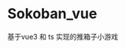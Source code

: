 # Sokoban_vue
基于vue3 和 ts 实现的推箱子小游戏

<!--
src -> component:UI层
src -> hooks/fight:核心功能点
src -> example:地图相关组件实例
src -> store:全局数据管理
 -->
